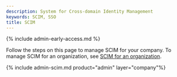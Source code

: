 ```yaml
---
description: System for Cross-domain Identity Management
keywords: SCIM, SSO
title: SCIM
---
```


{% include admin-early-access.md %}

Follow the steps on this page to manage SCIM for your company. To manage SCIM for an organization, see [SCIM for an organization](/admin/organization/security-settings/scim/).

{% include admin-scim.md product="admin" layer="company"%}